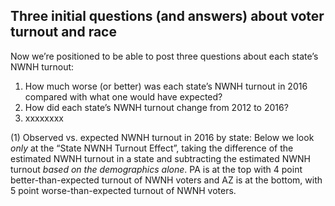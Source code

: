 ## Three initial questions (and answers) about voter turnout and race

Now we’re positioned to be able to post three questions about each state’s NWNH turnout:

1. How much worse (or better) was each state’s NWNH turnout in 2016 compared with what one would have expected?
2. How did each state’s NWNH turnout change from 2012 to 2016?
3. xxxxxxxx


(1) Observed vs. expected NWNH turnout in 2016 by state:
Below we look *only* at the “State NWNH Turnout Effect”, taking
the difference of the estimated NWNH turnout in a state and subtracting
the estimated NWNH turnout *based on the demographics alone*.
PA is at the top with 4 point better-than-expected
turnout of NWNH voters and AZ is at the bottom, with 5 point
worse-than-expected turnout of NWNH voters.
